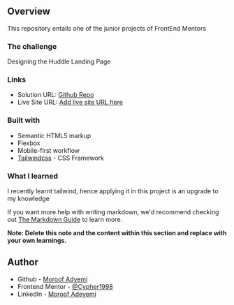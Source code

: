 ## Overview

This repository entails one of the junior projects of FrontEnd Mentors

### The challenge

Designing the Huddle Landing Page

### Links

- Solution URL: [Github Repo](https://github.com/Cypher1998/huddle_landing_page)
- Live Site URL: [Add live site URL here](https://your-live-site-url.com)

### Built with

- Semantic HTML5 markup
- Flexbox
- Mobile-first workflow
- [Tailwindcss](https://tailwindcss.com/) - CSS Framework

### What I learned

I recently learnt tailwind, hence applying it in this project is an upgrade to my knowledge

If you want more help with writing markdown, we'd recommend checking out [The Markdown Guide](https://www.markdownguide.org/) to learn more.

**Note: Delete this note and the content within this section and replace with your own learnings.**

## Author

- Github - [Moroof Adyemi](https://github.com/Cypher1998)
- Frontend Mentor - [@Cypher1998](https://www.frontendmentor.io/profile/Cypher1998)
- LinkedIn - [Moroof Adeyemi](https://www.linkedin.com/in/moroof-adeyemi-1218b11b4/)
